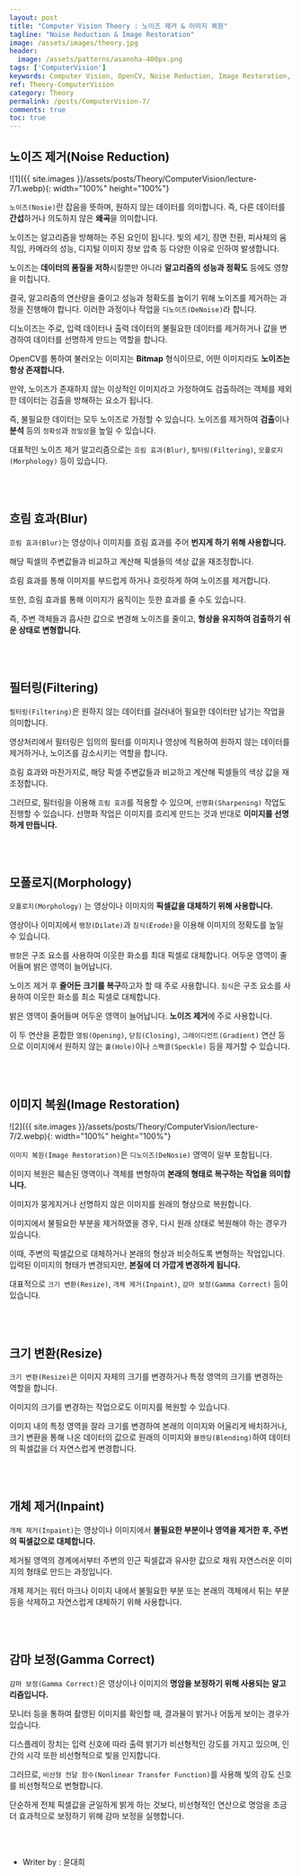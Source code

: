```yaml
---
layout: post
title: "Computer Vision Theory : 노이즈 제거 & 이미지 복원"
tagline: "Noise Reduction & Image Restoration"
image: /assets/images/theory.jpg
header:
  image: /assets/patterns/asanoha-400px.png
tags: ['ComputerVision']
keywords: Computer Vision, OpenCV, Noise Reduction, Image Restoration, Blur, Filtering, Morphology, Resize, Inpaint, Gamma Correct
ref: Theory-ComputerVision
category: Theory
permalink: /posts/ComputerVision-7/
comments: true
toc: true
---
```


## 노이즈 제거(Noise Reduction)

![1]({{ site.images }}/assets/posts/Theory/ComputerVision/lecture-7/1.webp){: width="100%" height="100%"}

`노이즈(Nosie)`란 잡음을 뜻하며, 원하지 않는 데이터를 의미합니다. 즉, 다른 데이터를 **간섭**하거나 의도하지 않은 **왜곡**을 의미합니다.

노이즈는 알고리즘을 방해하는 주된 요인이 됩니다. 빛의 세기, 장면 전환, 피사체의 움직임, 카메라의 성능, 디지털 이미지 정보 압축 등 다양한 이유로 인하여 발생합니다.

노이즈는 **데이터의 품질을 저하**시킬뿐만 아니라 **알고리즘의 성능과 정확도** 등에도 영향을 미칩니다.
 
결국, 알고리즘의 연산량을 줄이고 성능과 정확도를 높이기 위해 노이즈를 제거하는 과정을 진행해야 합니다. 이러한 과정이나 작업을 `디노이즈(DeNoise)`라 합니다.

디노이즈는 주로, 입력 데이터나 출력 데이터의 불필요한 데이터를 제거하거나 값을 변경하여 데이터를 선명하게 만드는 역할을 합니다. 

OpenCV를 통하여 불러오는 이미지는 **Bitmap** 형식이므로, 어떤 이미지라도 **노이즈는 항상 존재합니다.**

만약, 노이즈가 존재하지 않는 이상적인 이미지라고 가정하여도 검출하려는 객체를 제외한 데이터는 검출을 방해하는 요소가 됩니다.

즉, 불필요한 데이터는 모두 노이즈로 가정할 수 있습니다. 노이즈를 제거하여 **검출**이나 **분석** 등의 `정확성`과 `정밀성`을 높일 수 있습니다.

대표적인 노이즈 제거 알고리즘으로는 `흐림 효과(Blur)`, `필터링(Filtering)`,  `모폴로지(Morphology)` 등이 있습니다.

<br>
<br>

## 흐림 효과(Blur)

`흐림 효과(Blur)`는 영상이나 이미지를 흐림 효과를 주어 **번지게 하기 위해 사용합니다.**

해당 픽셀의 주변값들과 비교하고 계산해 픽셀들의 색상 값을 재조정합니다.

흐림 효과를 통해 이미지를 부드럽게 하거나 흐릿하게 하여 노이즈를 제거합니다.

또한, 흐림 효과를 통해 이미지가 움직이는 듯한 효과를 줄 수도 있습니다. 

즉, 주변 객체들과 흡사한 값으로 변경해 노이즈를 줄이고, **형상을 유지하여 검출하기 쉬운 상태로 변형합니다.**

<br>
<br>

## 필터링(Filtering)

`필터링(Filtering)`은 원하지 않는 데이터를 걸러내어 필요한 데이터만 남기는 작업을 의미합니다.

영상처리에서 필터링은 임의의 필터를 이미지나 영상에 적용하여 원하지 않는 데이터를 제거하거나, 노이즈를 감소시키는 역할을 합니다.

흐림 효과와 마찬가지로, 해당 픽셀 주변값들과 비교하고 계산해 픽셀들의 색상 값을 재조정합니다.

그러므로, 필터링을 이용해 `흐림 효과`를 적용할 수 있으며, `선명화(Sharpening)` 작업도 진행할 수 있습니다. 선명화 작업은 이미지를 흐리게 만드는 것과 반대로 **이미지를 선명하게 만듭니다.**

<br>
<br>

## 모폴로지(Morphology)

`모폴로지(Morphology)` 는 영상이나 이미지의 **픽셀값을 대체하기 위해 사용합니다.**

영상이나 이미지에서 `팽창(Dilate)`과 `침식(Erode)`을 이용해 이미지의 정확도를 높일 수 있습니다.

`팽창`은 구조 요소를 사용하여 이웃한 화소를 최대 픽셀로 대체합니다. 어두운 영역이 줄어들며 밝은 영역이 늘어납니다.

노이즈 제거 후 **줄어든 크기를 복구**하고자 할 때 주로 사용합니다. `침식`은 구조 요소를 사용하여 이웃한 화소를 최소 픽셀로 대체합니다.

밝은 영역이 줄어들며 어두운 영역이 늘어납니다. **노이즈 제거**에 주로 사용합니다.

이 두 연산을 혼합한 `열림(Opening)`, `닫힘(Closing)`, `그레이디언트(Gradient)` 연산 등으로 이미지에서 원하지 않는 `홀(Hole)`이나 `스펙클(Speckle)` 등을 제거할 수 있습니다.

<br>
<br>

## 이미지 복원(Image Restoration)

![2]({{ site.images }}/assets/posts/Theory/ComputerVision/lecture-7/2.webp){: width="100%" height="100%"}

`이미지 복원(Image Restoration)`은 `디노이즈(DeNosie)` 영역이 일부 포함됩니다.

이미지 복원은 훼손된 영역이나 객체를 변형하여 **본래의 형태로 복구하는 작업을 의미합니다.**

이미지가 뭉게지거나 선명하지 않은 이미지를 원래의 형상으로 복원합니다.

이미지에서 불필요한 부분을 제거하였을 경우, 다시 원래 상태로 복원해야 하는 경우가 있습니다.

이때, 주변의 픽셀값으로 대체하거나 본래의 형상과 비슷하도록 변형하는 작업입니다. 입력된 이미지의 형태가 변경되지만, **본질에 더 가깝게 변경하게 됩니다.**

대표적으로 `크기 변환(Resize)`, `개체 제거(Inpaint)`, `감마 보정(Gamma Correct)` 등이 있습니다.

<br>
<br>

## 크기 변환(Resize)

`크기 변환(Resize)`은 이미지 자체의 크기를 변경하거나 특정 영역의 크기를 변경하는 역할을 합니다.

이미지의 크기를 변경하는 작업으로도 이미지를 복원할 수 있습니다.

이미지 내의 특정 영역을 잘라 크기를 변경하여 본래의 이미지와 어울리게 배치하거나, 크기 변환을 통해 나온 데이터의 값으로 원래의 이미지와 `블렌딩(Blending)`하여 데이터의 픽셀값을 더 자연스럽게 변경합니다.

<br>
<br>

## 개체 제거(Inpaint)

`개체 제거(Inpaint)`는 영상이나 이미지에서 **불필요한 부분이나 영역을 제거한 후, 주변의 픽셀값으로 대체합니다.**

제거될 영역의 경계에서부터 주변의 인근 픽셀값과 유사한 값으로 채워 자연스러운 이미지의 형태로 만드는 과정입니다.

개체 제거는 워터 마크나 이미지 내에서 불필요한 부분 또는 본래의 객체에서 튀는 부분 등을 삭제하고 자연스럽게 대체하기 위해 사용합니다.

<br>
<br>

## 감마 보정(Gamma Correct)

`감마 보정(Gamma Correct)`은 영상이나 이미지의 **명암을 보정하기 위해 사용되는 알고리즘입니다.**

모니터 등을 통하여 촬영된 이미지를 확인할 때, 결과물이 밝거나 어둡게 보이는 경우가 있습니다.

디스플레이 장치는 입력 신호에 따라 출력 밝기가 비선형적인 강도를 가지고 있으며, 인간의 시각 또한 비선형적으로 빛을 인지합니다.

그러므로, `비선형 전달 함수(Nonlinear Transfer Function)`를 사용해 빛의 강도 신호를 비선형적으로 변형합니다.

단순하게 전체 픽셀값을 균일하게 밝게 하는 것보다, 비선형적인 연산으로 명암을 조금 더 효과적으로 보정하기 위해 감마 보정을 실행합니다.

<br>
<br>

* Writer by : 윤대희
